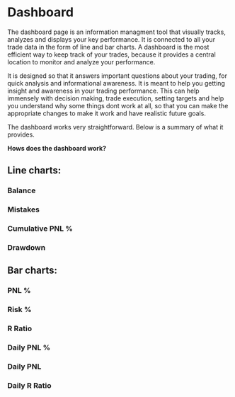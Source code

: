 # Dashboard

The dashboard page is an information managment tool that visually tracks, analyzes and displays your key performance. It is connected to all your trade data in the form of line and bar charts. A dashboard is the most efficient way to keep track of your trades, because it provides a central location to monitor and analyze your performance.

It is designed so that it answers important questions about your trading, for quick analysis and informational awareness. It is meant to help you getting insight and awareness in your trading performance. This can help immensely with decision making, trade execution, setting targets and help you understand why some things dont work at all, so that you can make the appropriate changes to make it work and have realistic future goals.

The dashboard works very straightforward. Below is a summary of what it provides.

**Hows does the dashboard work?**

## Line charts:

### Balance

### Mistakes

### Cumulative PNL %

### Drawdown


## Bar charts:

### PNL %

### Risk %

### R Ratio

### Daily PNL %

### Daily PNL

### Daily R Ratio